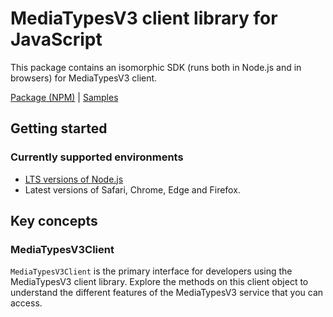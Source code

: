 # MediaTypesV3 client library for JavaScript

This package contains an isomorphic SDK (runs both in Node.js and in browsers) for MediaTypesV3 client.



[Package (NPM)](https://www.npmjs.com/package/@msinternal/media-types-v3-client) |
[Samples](https://github.com/Azure-Samples/azure-samples-js-management)

## Getting started

### Currently supported environments

- [LTS versions of Node.js](https://nodejs.org/about/releases/)
- Latest versions of Safari, Chrome, Edge and Firefox.






## Key concepts

### MediaTypesV3Client

`MediaTypesV3Client` is the primary interface for developers using the MediaTypesV3 client library. Explore the methods on this client object to understand the different features of the MediaTypesV3 service that you can access.

